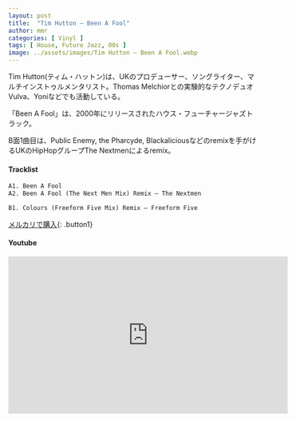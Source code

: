 ```yaml
---
layout: post
title:  "Tim Hutton – Been A Fool"
author: mmr
categories: [ Vinyl ]
tags: [ House, Future Jazz, 00s ]
image: ../assets/images/Tim Hutton – Been A Fool.webp
---
```


Tim Hutton(ティム・ハットン)は、UKのプロデューサー、ソングライター、マルチインストゥルメンタリスト。Thomas Melchiorとの実験的なテクノデュオVulva、Yoniなどでも活動している。

「Been A Fool」は、2000年にリリースされたハウス・フューチャージャズトラック。

B面1曲目は、Public Enemy, the Pharcyde, Blackaliciousなどのremixを手がけるUKのHipHopグループThe Nextmenによるremix。

#### Tracklist
```md
A1. Been A Fool
A2. Been A Fool (The Next Men Mix) Remix – The Nextmen

B1. Colours (Freeform Five Mix) Remix – Freeform Five
```

[メルカリで購入](https://jp.mercari.com/item/m19134030738?afid=6142608987){: .button1}

#### Youtube
<iframe width="560" height="315" src="https://www.youtube.com/embed/7WuYeP1B3eE?si=JwuWQL0Mjkvp0_DX" title="YouTube video player" frameborder="0" allow="accelerometer; autoplay; clipboard-write; encrypted-media; gyroscope; picture-in-picture; web-share" referrerpolicy="strict-origin-when-cross-origin" allowfullscreen></iframe>